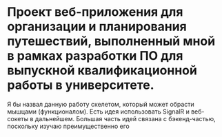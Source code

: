 # Проект веб-приложения для организации и планирования путешествий, выполненный мной в рамках разработки ПО для выпускной квалификационной работы в университете.

Я бы назвал данную работу скелетом, который может обрасти мышцами (функционалом). 
Есть идея использовать SignalR и веб-сокеты в дальнейшем. Большая часть идей связана с бэкенд-частью, поскольку изучаю преимущественно его
